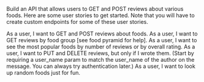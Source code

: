 Build an API that allows users to GET and POST reviews about various foods. Here are some user stories to get started. Note that you will have to create custom endpoints for some of these user stories.

As a user, I want to GET and POST reviews about foods.
As a user, I want to GET reviews by food group [see food pyramid for help].
As a user, I want to see the most popular foods by number of reviews or by overall rating.
As a user, I want to PUT and DELETE reviews, but only if I wrote them. (Start by requiring a user_name param to match the user_name of the author on the message. You can always try authentication later.)
As a user, I want to look up random foods just for fun.